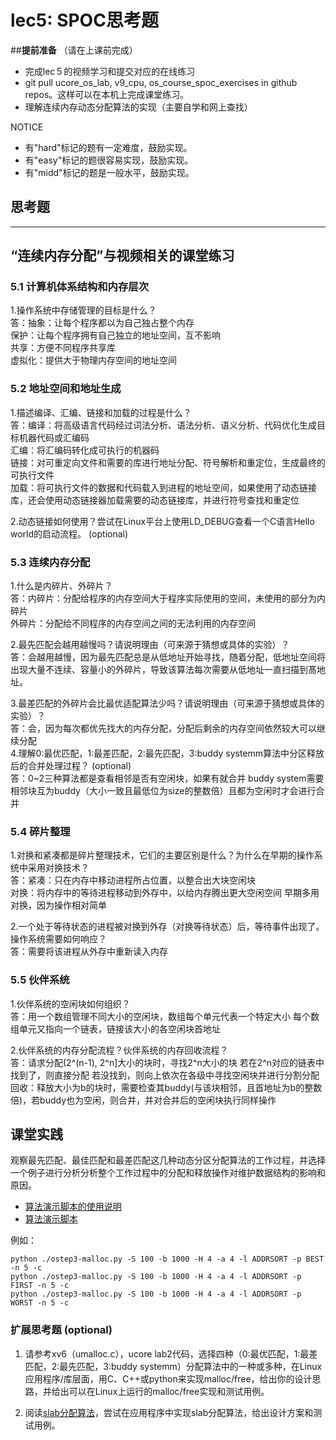 # lec5: SPOC思考题

##**提前准备**
（请在上课前完成）

- 完成lec５的视频学习和提交对应的在线练习
- git pull ucore_os_lab, v9_cpu, os_course_spoc_exercises in github repos。这样可以在本机上完成课堂练习。
- 理解连续内存动态分配算法的实现（主要自学和网上查找）

NOTICE
- 有"hard"标记的题有一定难度，鼓励实现。
- 有"easy"标记的题很容易实现，鼓励实现。
- 有"midd"标记的题是一般水平，鼓励实现。


## 思考题
---

## “连续内存分配”与视频相关的课堂练习

### 5.1 计算机体系结构和内存层次

1.操作系统中存储管理的目标是什么？  
答：抽象：让每个程序都以为自己独占整个内存  
保护：让每个程序拥有自己独立的地址空间，互不影响  
共享：方便不同程序共享库  
虚拟化：提供大于物理内存空间的地址空间  


### 5.2 地址空间和地址生成
1.描述编译、汇编、链接和加载的过程是什么？  
答：编译：将高级语言代码经过词法分析、语法分析、语义分析、代码优化生成目标机器代码或汇编码  
汇编：将汇编码转化成可执行的机器码  
链接：对可重定向文件和需要的库进行地址分配、符号解析和重定位，生成最终的可执行文件  
加载：将可执行文件的数据和代码载入到进程的地址空间，如果使用了动态链接库，还会使用动态链接器加载需要的动态链接库，并进行符号查找和重定位  

2.动态链接如何使用？尝试在Linux平台上使用LD_DEBUG查看一个C语言Hello world的启动流程。  (optional)



### 5.3 连续内存分配
1.什么是内碎片、外碎片？  
答：内碎片：分配给程序的内存空间大于程序实际使用的空间，未使用的部分为内碎片  
外碎片：分配给不同程序的内存空间之间的无法利用的内存空间  

2.最先匹配会越用越慢吗？请说明理由（可来源于猜想或具体的实验）？  
答：会越用越慢，因为最先匹配总是从低地址开始寻找，随着分配，低地址空间将出现大量不连续、容量小的外碎片，导致该算法每次需要从低地址一直扫描到髙地址。  

3.最差匹配的外碎片会比最优适配算法少吗？请说明理由（可来源于猜想或具体的实验）？  
答：会，因为每次都优先找大的内存分配，分配后剩余的内存空间依然较大可以继续分配  
4.理解0:最优匹配，1:最差匹配，2:最先匹配，3:buddy systemm算法中分区释放后的合并处理过程？ (optional)  
答：0~2三种算法都是查看相邻是否有空闲块，如果有就合并
buddy system需要相邻块互为buddy（大小一致且最低位为size的整数倍）且都为空闲时才会进行合并  


### 5.4 碎片整理
1.对换和紧凑都是碎片整理技术，它们的主要区别是什么？为什么在早期的操作系统中采用对换技术？    
答：紧凑：只在内存中移动进程所占位置，以整合出大块空闲块  
对换：将内存中的等待进程移动到外存中，以给内存腾出更大空闲空间
早期多用对换，因为操作相对简单  

2.一个处于等待状态的进程被对换到外存（对换等待状态）后，等待事件出现了。操作系统需要如何响应？  
答：需要将该进程从外存中重新读入内存  

### 5.5 伙伴系统
1.伙伴系统的空闲块如何组织？  
答：用一个数组管理不同大小的空闲块，数组每个单元代表一个特定大小
每个数组单元又指向一个链表，链接该大小的各空闲块首地址

2.伙伴系统的内存分配流程？伙伴系统的内存回收流程？  
答：请求分配(2^(n-1), 2^n]大小的块时，寻找2^n大小的块
若在2^n对应的链表中找到了，则直接分配
若没找到，则向上依次在各级中寻找空闲块并进行分割分配  
回收：释放大小为b的块时，需要检查其buddy(与该块相邻，且首地址为b的整数倍)，若buddy也为空闲，则合并，并对合并后的空闲块执行同样操作

## 课堂实践

观察最先匹配、最佳匹配和最差匹配这几种动态分区分配算法的工作过程，并选择一个例子进行分析分析整个工作过程中的分配和释放操作对维护数据结构的影响和原因。

  * [算法演示脚本的使用说明](https://github.com/chyyuu/os_tutorial_lab/blob/master/ostep/ostep3-malloc.md)
  * [算法演示脚本](https://github.com/chyyuu/os_tutorial_lab/blob/master/ostep/ostep3-malloc.py)

例如：
```
python ./ostep3-malloc.py -S 100 -b 1000 -H 4 -a 4 -l ADDRSORT -p BEST -n 5 -c
python ./ostep3-malloc.py -S 100 -b 1000 -H 4 -a 4 -l ADDRSORT -p FIRST -n 5 -c
python ./ostep3-malloc.py -S 100 -b 1000 -H 4 -a 4 -l ADDRSORT -p WORST -n 5 -c
```

### 扩展思考题 (optional)

1. 请参考xv6（umalloc.c），ucore lab2代码，选择四种（0:最优匹配，1:最差匹配，2:最先匹配，3:buddy systemm）分配算法中的一种或多种，在Linux应用程序/库层面，用C、C++或python来实现malloc/free，给出你的设计思路，并给出可以在Linux上运行的malloc/free实现和测试用例。


2. 阅读[slab分配算法](http://en.wikipedia.org/wiki/Slab_allocation)，尝试在应用程序中实现slab分配算法，给出设计方案和测试用例。
